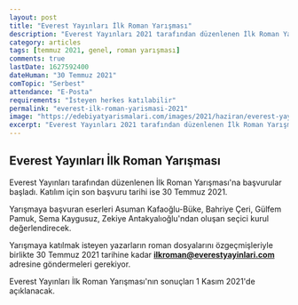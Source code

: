 ```yaml
---
layout: post
title: "Everest Yayınları İlk Roman Yarışması"
description: "Everest Yayınları 2021 tarafından düzenlenen İlk Roman Yarışması'na başvurular başladı."
category: articles
tags: [temmuz 2021, genel, roman yarışması]
comments: true
lastDate: 1627592400    
dateHuman: "30 Temmuz 2021"
comTopic: "Serbest"
attendance: "E-Posta"
requirements: "İsteyen herkes katılabilir"
permalink: "everest-ilk-roman-yarismasi-2021"
image: "https://edebiyatyarismalari.com/images/2021/haziran/everest-yayinlari-ilk-roman-yarismasi.jfif"
excerpt: "Everest Yayınları 2021 tarafından düzenlenen İlk Roman Yarışması'na başvurular başladı."
---
```


## Everest Yayınları İlk Roman Yarışması
Everest Yayınları tarafından düzenlenen İlk Roman Yarışması'na başvurular başladı. Katılım için son başvuru tarihi ise 30 Temmuz 2021.  

Yarışmaya başvuran eserleri Asuman Kafaoğlu-Büke, Bahriye Çeri, Gülfem Pamuk, Sema Kaygusuz, Zekiye Antakyalıoğlu'ndan oluşan seçici kurul değerlendirecek.  

Yarışmaya katılmak isteyen yazarların roman dosyalarını özgeçmişleriyle birlikte 30 Temmuz 2021 tarihine kadar **ilkroman@everestyayinlari.com** adresine göndermeleri gerekiyor.  

Everest Yayınları İlk Roman Yarışması'nın sonuçları 1 Kasım 2021'de açıklanacak.